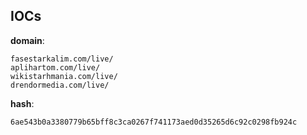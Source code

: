 
## IOCs

__domain__:

```text
fasestarkalim.com/live/
aplihartom.com/live/
wikistarhmania.com/live/
drendormedia.com/live/
```
__hash__:

```text
6ae543b0a3380779b65bff8c3ca0267f741173aed0d35265d6c92c0298fb924c
```